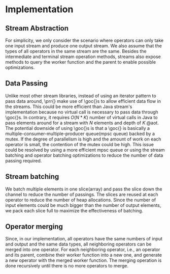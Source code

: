 # Implementation

## Stream Abstraction

For simplicity, we only consider the scenario where operators can only take one input stream and produce one output stream.
We also assume that the types of all operators in the same stream are the same.
Besides the intermediate and terminal stream operation methods, streams also expose methods to query the worker function and the parent to enable possible optimizations. 

## Data Passing

Unlike most other stream libraries, instead of using an iterator pattern to pass data around, \prr{} make use of \goc{}s to allow efficient data flow in the streams. 
This could be more efficient than Java stream's implementation because no virtual call is necessary to pass data through \goc{}s.
In contrary, it requires $O(N * K)$ number of virtual calls in Java to pass elements around for a stream with $N$ elements and depth of $K$ @aot.
The potential downside of using \goc{}s is that a \goc{} is basically a multiple-consumer-multiple-producer queue(mpsc queue) backed by a mutex.
If the degree of parallelism is high and the amount of work on each operator is small, the contention of the mutex could be high.
This issue could be resolved by using a more efficient mpsc queue or using the stream batching and operator batching optimizations to reduce the number of data passing required.

## Stream batching

We batch multiple elements in one slice(array) and pass the slice down the channel to reduce the number of passings.
The slices are reused at each operator to reduce the number of heap allocations.
Since the number of input elements could be much bigger than the number of output elements, we pack each slice full to maximize the effectiveness of batching.

## Operator merging

Since, in our implementation, all operators have the same numbers of input and output and the same data types, all neighboring operators can be merged into one operator.
For each neighboring operator, i.e., an operator and its parent, combine their worker function into a new one, and generate a new operator with the merged worker function.
The merging operation is done recursively until there is no more operators to merge.
